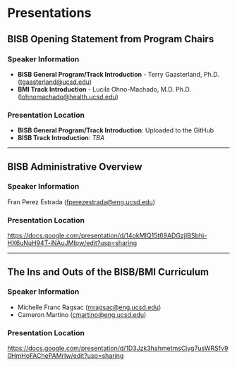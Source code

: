 # Presentations

## BISB Opening Statement from Program Chairs

### Speaker Information

* **BISB General Program/Track Introduction** - Terry Gaasterland, Ph.D. (tgaasterland@ucsd.edu)
* **BMI Track Introduction** - Lucila Ohno-Machado, M.D. Ph.D. (lohnomachado@health.ucsd.edu)

### Presentation Location

* **BISB General Program/Track Introduction**: Uploaded to the GitHub 
* **BISB Track Introduction**: *TBA*

---

## BISB Administrative Overview

### Speaker Information

Fran Perez Estrada (fperezestrada@eng.ucsd.edu)

### Presentation Location

https://docs.google.com/presentation/d/14okMIQ15t69ADGzjIBSbhj-HX6uNuH94T-iNAuJMIpw/edit?usp=sharing

---

## The Ins and Outs of the BISB/BMI Curriculum

### Speaker Information

* Michelle Franc Ragsac (mragsac@eng.ucsd.edu)
* Cameron Martino (cmartino@eng.ucsd.edu)

### Presentation Location

https://docs.google.com/presentation/d/1D3Jzk3hahmetmsCjyg7usWRSfv90HmHoFAChePAMrIw/edit?usp=sharing
